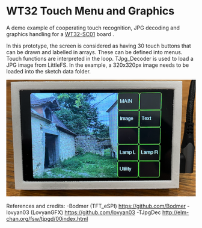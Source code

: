 # WT32 Touch Menu and Graphics
A demo example of cooperating touch recognition, JPG decoding and graphics handling for a [WT32-SC01](https://www.seeedstudio.com/ESP32-Development-board-WT32-SC01-p-4735.html) board .

In this prototype, the screen is considered as having 30 touch buttons that can be drawn and labelled in arrays.
These can be defined into menus.
Touch functions are interpreted in the loop.
TJpg_Decoder is used to load a JPG image from LittleFS.  In the example, a 320x320px image needs to be loaded into the sketch data folder.


![IMG_4515](https://github.com/cobungra/WCT32-Touch-Example/blob/main/WT32Menu.jpg)


References and credits:
-Bodmer (TFT_eSPI) https://github.com/Bodmer
-lovyan03 (LovyanGFX) https://github.com/lovyan03
-TJpgDec http://elm-chan.org/fsw/tjpgd/00index.html

